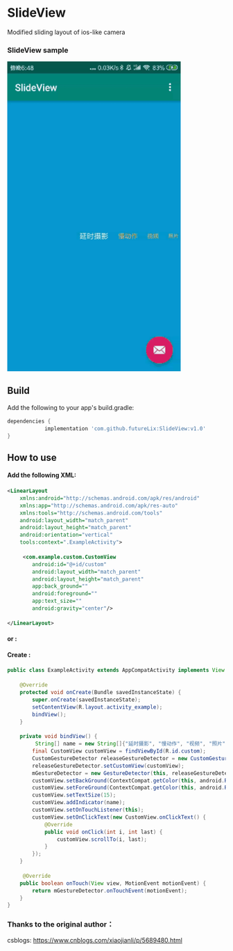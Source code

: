# SlideView
Modified sliding layout of ios-like camera


### SlideView sample
<img src="screen/6933a184-bee7-491b-94df-40231d6033f8.gif" width="400"> </img>

## Build

Add the following to your app's build.gradle:

```groovy
dependencies {
	        implementation 'com.github.futureLix:SlideView:v1.0'
}
```
## How to use


#### Add the following XML:

```xml
<LinearLayout
    xmlns:android="http://schemas.android.com/apk/res/android"
    xmlns:app="http://schemas.android.com/apk/res-auto"
    xmlns:tools="http://schemas.android.com/tools"
    android:layout_width="match_parent"
    android:layout_height="match_parent"
    android:orientation="vertical"
    tools:context=".ExampleActivity">

     <com.example.custom.CustomView
        android:id="@+id/custom"
        android:layout_width="match_parent"
        android:layout_height="match_parent"
        app:back_ground=""
        android:foreground=""
        app:text_size=""
        android:gravity="center"/>
  
</LinearLayout>
```
#### or :


#### Create :

```java
public class ExampleActivity extends AppCompatActivity implements View.OnTouchListener {

    @Override
    protected void onCreate(Bundle savedInstanceState) {
        super.onCreate(savedInstanceState);
        setContentView(R.layout.activity_example);
        bindView();
    }

    private void bindView() {
         String[] name = new String[]{"延时摄影", "慢动作", "视频", "照片", "正方形", "全景"};
        final CustomView customView = findViewById(R.id.custom);
        CustomGestureDetector releaseGestureDetector = new CustomGestureDetector();
        releaseGestureDetector.setCustomView(customView);
        mGestureDetector = new GestureDetector(this, releaseGestureDetector);
        customView.setBackGround(ContextCompat.getColor(this, android.R.color.holo_orange_light));
        customView.setForeGround(ContextCompat.getColor(this, android.R.color.white));
        customView.setTextSize(15);
        customView.addIndicator(name);
        customView.setOnTouchListener(this);
        customView.setOnClickText(new CustomView.onClickText() {
            @Override
            public void onClick(int i, int last) {
                customView.scrollTo(i, last);
            }
        });
    }
    
     @Override
    public boolean onTouch(View view, MotionEvent motionEvent) {
        return mGestureDetector.onTouchEvent(motionEvent);
    }
}
```

### Thanks to the original author：

csblogs: https://www.cnblogs.com/xiaojianli/p/5689480.html
